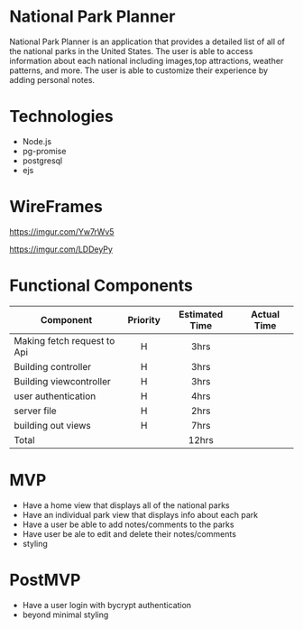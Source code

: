 # National Park Planner
 National Park Planner is an application that provides a detailed list of all of the national parks in the United States. The user is able to access information about each national including images,top attractions, weather patterns, and more. The user is able to customize their experience by adding personal notes.
 
# Technologies
- Node.js
- pg-promise
- postgresql
- ejs
 
# WireFrames
https://imgur.com/Yw7rWv5

https://imgur.com/LDDeyPy

 # Functional Components 
 
| Component | Priority | Estimated Time| Actual Time |
| --- | :---: |  :---: | :---: | 
| Making fetch request to Api | H | 3hrs|   |
| Building controller|H|3hrs||
| Building viewcontroller|H|3hrs||
| user authentication|H|4hrs||
|server file|H|2hrs||
|building out views|H|7hrs|
| Total |  |12hrs|  | 

# MVP
- Have a home view that displays all of the national parks
- Have an individual park view that displays info about each park
- Have a user be able to add notes/comments to the parks
- Have user be ale to edit and delete their notes/comments
- styling

# PostMVP
- Have a user login with bycrypt authentication
- beyond minimal styling
